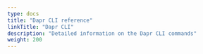 ```yaml
---
type: docs
title: "Dapr CLI reference"
linkTitle: "Dapr CLI"
description: "Detailed information on the Dapr CLI commands"
weight: 200
---
```


